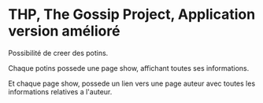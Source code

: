 # THP, The Gossip Project, Application version amélioré

Possibilité de creer des potins.

Chaque potins possede une page show, affichant toutes ses informations.

Et chaque page show, possede un lien vers une page auteur avec toutes les informations relatives a l'auteur.




